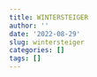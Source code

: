 ```yaml
---
title: WINTERSTEIGER
author: ''
date: '2022-08-29'
slug: wintersteiger
categories: []
tags: []
---
```

